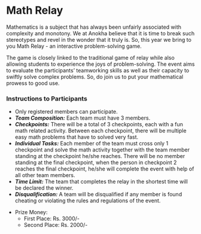 # Math Relay

Mathematics is a subject that has always been unfairly associated with complexity and monotony. We at Anokha believe that it is time to break such stereotypes and revel in the wonder that it truly is. So, this year we bring to you Math Relay - an interactive problem-solving game.

The game is closely linked to the traditional game of relay while also allowing students to experience the joys of problem-solving. The event aims to evaluate the participants’ teamworking skills as well as their capacity to swiftly solve complex problems. So, do join us to put your mathematical prowess to good use.

### Instructions to Participants

- Only registered members can participate.
- **_Team Composition:_** Each team must have 3 members.
- **_Checkpoints:_** There will be a total of 3 checkpoints, each with a fun math related activity. Between each checkpoint, there will be multiple easy math problems that have to solved very fast.
- **_Individual Tasks:_** Each member of the team must cross only 1 checkpoint and solve the math activity together with the team member standing at the checkpoint he/she reaches. There will be no member standing at the final checkpoint, when the person in checkpoint 2 reaches the final checkpoint, he/she will complete the event with help of all other team members.
- **_Time Limit:_** The team that completes the relay in the shortest time will be declared the winner.
- **_Disqualification:_** A team will be disqualified if any member is found cheating or violating the rules and regulations of the event.

* Prize Money:
    * First Place: Rs. 3000/-
    * Second Place: Rs. 2000/-
